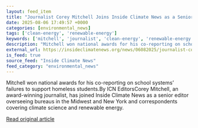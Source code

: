 ```yaml
---
layout: feed_item
title: "Journalist Corey Mitchell Joins Inside Climate News as a Senior Editor"
date: 2025-08-06 17:49:57 +0000
categories: [environmental_news]
tags: ['clean-energy', 'renewable-energy']
keywords: ['mitchell', 'journalist', 'clean-energy', 'renewable-energy', 'corey']
description: "Mitchell won national awards for his co-reporting on school systems’ failures to support homeless students"
external_url: https://insideclimatenews.org/news/06082025/journalist-corey-mitchell-joins-icn-as-senior-editor/
is_feed: true
source_feed: "Inside Climate News"
feed_category: "environmental_news"
---
```


Mitchell won national awards for his co-reporting on school systems’ failures to support homeless students.By ICN EditorsCorey Mitchell, an award-winning journalist, has joined Inside Climate News as a senior editor overseeing bureaus in the Midwest and New York and correspondents covering climate science and renewable energy.&nbsp;

[Read original article](https://insideclimatenews.org/news/06082025/journalist-corey-mitchell-joins-icn-as-senior-editor/)

